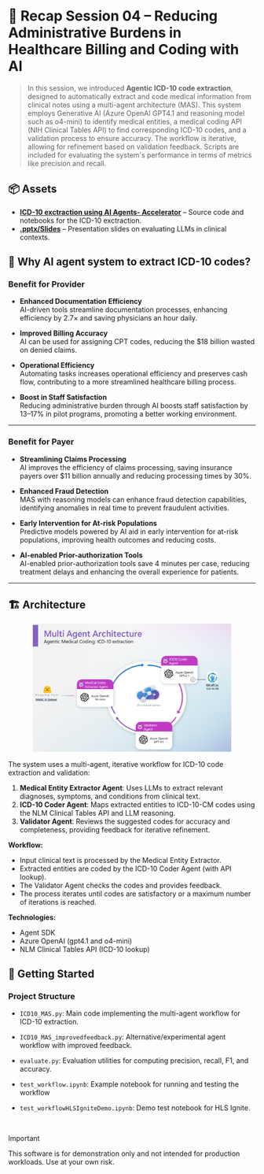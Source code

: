 <!-- markdownlint-disable MD033 -->

# **📝 Recap Session 04 – Reducing Administrative Burdens in Healthcare Billing and Coding with AI**

> In this session, we introduced **Agentic ICD-10 code extraction**, designed to automatically extract and code medical information from clinical notes using a multi-agent architecture (MAS). This system employs Generative AI (Azure OpenAI GPT4.1 and reasoning model such as o4-mini) to identify medical entities, a medical coding API (NIH Clinical Tables API) to find corresponding ICD-10 codes, and a validation process to ensure accuracy. The workflow is iterative, allowing for refinement based on validation feedback. Scripts are included for evaluating the system's performance in terms of metrics like precision and recall.

## **📦 Assets**

- **[ICD-10 exctraction using AI Agents- Accelerator](https://github.com/MoreDhanshri/medical-coding-multi-agent-system)** – Source code and notebooks for the ICD-10 exctraction.
- **[.pptx/Slides](https://github.com/microsoft/aihlsIgnited/blob/main/hlsignited/FY25/04-Medical-Coding/assets)** – Presentation slides on evaluating LLMs in clinical contexts.

## **🧠 Why AI agent system to extract ICD-10 codes?**

### **Benefit for Provider**

- **Enhanced Documentation Efficiency**  
  AI-driven tools streamline documentation processes, enhancing efficiency by 2.7× and saving physicians an hour daily.

- **Improved Billing Accuracy**  
  AI can be used for assigning CPT codes, reducing the $18 billion wasted on denied claims.

- **Operational Efficiency**  
  Automating tasks increases operational efficiency and preserves cash flow, contributing to a more streamlined healthcare billing process.

- **Boost in Staff Satisfaction**  
  Reducing administrative burden through AI boosts staff satisfaction by 13–17% in pilot programs, promoting a better working environment.

---

### **Benefit for Payer**

- **Streamlining Claims Processing**  
  AI improves the efficiency of claims processing, saving insurance payers over $11 billion annually and reducing processing times by 30%.

- **Enhanced Fraud Detection**  
  MAS with reasoning models can enhance fraud detection capabilities, identifying anomalies in real time to prevent fraudulent activities.

- **Early Intervention for At-risk Populations**  
  Predictive models powered by AI aid in early intervention for at-risk populations, improving health outcomes and reducing costs.

- **AI-enabled Prior-authorization Tools**  
  AI-enabled prior-authorization tools save 4 minutes per case, reducing treatment delays and enhancing the overall experience for patients.

---

## 🏗️ Architecture

<div align="center">
  <img src="images/MedicalCodingMASArchitecture.png" alt="Medical Coding MAS Architecture" width="80%" />
</div>

The system uses a multi-agent, iterative workflow for ICD-10 code extraction and validation:

1. **Medical Entity Extractor Agent**: Uses LLMs to extract relevant diagnoses, symptoms, and conditions from clinical text.
2. **ICD-10 Coder Agent**: Maps extracted entities to ICD-10-CM codes using the NLM Clinical Tables API and LLM reasoning.
3. **Validator Agent**: Reviews the suggested codes for accuracy and completeness, providing feedback for iterative refinement.

**Workflow:**
- Input clinical text is processed by the Medical Entity Extractor.
- Extracted entities are coded by the ICD-10 Coder Agent (with API lookup).
- The Validator Agent checks the codes and provides feedback.
- The process iterates until codes are satisfactory or a maximum number of iterations is reached.

**Technologies:**
- Agent SDK
- Azure OpenAI (gpt4.1 and o4-mini)
- NLM Clinical Tables API (ICD-10 lookup)


## 🚀 Getting Started
### Project Structure

- `ICD10_MAS.py`: Main code implementing the multi-agent workflow for ICD-10 extraction.
- `ICD10_MAS_improvedfeedback.py`: Alternative/experimental agent workflow with improved feedback.
- `evaluate.py`: Evaluation utilities for computing precision, recall, F1, and accuracy.
- `test_workflow.ipynb`: Example notebook for running and testing the workflow 

- `test_workflowHLSIgniteDemo.ipynb`: Demo test notebook for HLS Ignite.



<br>

> [!IMPORTANT]  
> This software is for demonstration only and not intended for production workloads. Use at your own risk.

